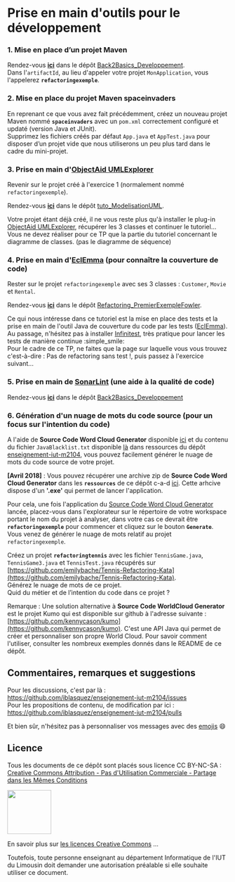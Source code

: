 # Prise en main d'outils pour le développement



### 1. Mise en place d’un projet Maven

Rendez-vous **[ici](https://github.com/iblasquez/Back2Basics_Developpement/blob/master/CreerProjetMavenEclipse.md)** dans le dépôt [Back2Basics_Developpement](https://github.com/iblasquez/Back2Basics_Developpement).  
Dans l'`artifactId`, au lieu d'appeler votre projet `MonApplication`, vous l'appelerez **`refactoringexemple`**.


### 2. Mise en place du projet Maven spaceinvaders

En reprenant ce que vous avez fait précédemment, créez un nouveau projet Maven nommé **`spaceinvaders`** avec un `pom.xml` correctement configuré et updaté (version Java et JUnit).  
Supprimez les fichiers créés par défaut `App.java` et `AppTest.java` pour disposer d’un projet vide que nous utiliserons un peu plus tard dans le cadre du mini-projet.



### 3. Prise en main d'[ObjectAid UMLExplorer](http://www.objectaid.com/)

Revenir sur le projet créé à l'exercice 1 (normalement nommé `refactoringexemple`).  

Rendez-vous **[ici](https://github.com/iblasquez/tuto_ModelisationUML/tree/master/ObjectAid)** dans le dépôt [tuto_ModelisationUML](https://github.com/iblasquez/tuto_ModelisationUML). 

Votre projet étant déjà créé, il ne vous reste plus qu'à installer le plug-in [ObjectAid UMLExplorer](http://www.objectaid.com/), récupérer les 3 classes et continuer le tutoriel...  
Vous ne devez réaliser pour ce TP que la partie du tutoriel concernant le diagramme de classes. 
(pas le diagramme de séquence)


### 4. Prise en main d'[EclEmma](http://www.eclemma.org) (pour connaître la couverture de code)

Rester sur le projet `refactoringexemple` avec ses 3 classes : `Customer`, `Movie` et `Rental`.  

Rendez-vous **[ici](https://github.com/iblasquez/Refactoring_PremierExempleFowler/blob/master/refactoring_Step0_miseEnPlaceTests.md)** dans le dépôt [Refactoring_PremierExempleFowler](https://github.com/iblasquez/Refactoring_PremierExempleFowler).    
 
Ce qui nous intéresse dans ce tutoriel est la mise en place des tests et la prise en main de l'outil Java de couverture du code par les tests ([EclEmma](http://www.eclemma.org/)).  
Au passage, n'hésitez pas à installer [Infinitest](https://infinitest.github.io/), très pratique pour lancer les tests de manière continue :simple_smile:  
Pour le cadre de ce TP, ne faites que la page sur laquelle vous vous trouvez c'est-à-dire : Pas de refactoring sans test !, puis passez à l'exercice suivant...


### 5. Prise en main de [SonarLint](http://www.sonarlint.org/) (une aide à la qualité de code)

Rendez-vous **[ici](https://github.com/iblasquez/tutoriel_SonarQube/blob/master/Analyse_SonarLintEclipse.md)** dans le dépôt [Back2Basics_Developpement](https://github.com/iblasquez/Back2Basics_Developpement)  


### 6. Génération d'un nuage de mots du code source (pour un focus sur l'intention du code)

A l'aide de **Source Code Word Cloud Generator** disponible [ici](https://sourcecodecloud.codeplex.com) et du contenu du fichier `JavaBlacklist.txt` disponible [là]( https://github.com/iblasquez/enseignement-iut-m2104/tree/master/ressources/JavaBlacklist.txt) dans ressources du dépôt [enseignement-iut-m2104](https://github.com/iblasquez/enseignement-iut-m2104), vous pouvez facilement générer le nuage de mots du code source de votre projet.

**[Avril 2018]** : Vous pouvez récupérer une archive zip de **Source Code Word Cloud Generator** dans les **`ressources`** de ce dépôt c-a-d [ici](https://github.com/iblasquez/enseignement-iut-m2104-conception/tree/master/ressources). Cette arhcive dispose d'un **'.exe'** qui permet de lancer l'application.

Pour cela, une fois l'application du [Source Code Word Cloud Generator](https://sourcecodecloud.codeplex.com) lancée, placez-vous dans l'explorateur sur le répertoire de votre workspace portant le nom du projet à analyser, dans votre cas ce devrait être **`refactoringexemple`** pour commencer et cliquez sur le bouton **`Generate`**.
Vous venez de générer le nuage de mots relatif au projet `refactoringexemple`.

Créez un projet **`refactoringtennis`** avec les fichier `TennisGame.java`, `TennisGame3.java` et `TennisTest.java` récupérés sur [https://github.com/emilybache/Tennis-Refactoring-Kata](https://github.com/emilybache/Tennis-Refactoring-Kata).  
Générez le nuage de mots de ce projet.   
Quid du métier et de l’intention du code dans ce projet ?  


Remarque : Une solution alternative à **Source Code WorldCloud Generator** est le projet Kumo qui est disponible sur github à l'adresse suivante : [https://github.com/kennycason/kumo](https://github.com/kennycason/kumo). C'est une API Java qui permet de créer et personnaliser son propre World Cloud. Pour savoir comment l'utiliser, consulter les nombreux exemples donnés dans le README de ce dépôt.




## Commentaires, remarques et suggestions
Pour les discussions, c'est par là : https://github.com/iblasquez/enseignement-iut-m2104/issues  
Pour les propositions de contenu, de modification par ici : https://github.com/iblasquez/enseignement-iut-m2104/pulls

Et bien sûr, n'hésitez pas à personnaliser vos messages avec des [emojis](http://www.webpagefx.com/tools/emoji-cheat-sheet/) :smile:



## Licence


Tous les documents de ce dépôt sont placés sous licence CC BY-NC-SA :  [Creative Commons
Attribution - Pas d'Utilisation Commerciale - Partage dans les Mêmes Conditions](https://creativecommons.org/licenses/by-nc-sa/4.0/)

<img src="https://licensebuttons.net/l/by-nc-sa/3.0/88x31.png" width="100">

En savoir plus sur [les licences Creative Commons](https://creativecommons.org/licenses/?lang=fr-FR) ...

Toutefois, toute personne enseignant au département Informatique de l'IUT du Limousin doit demander une autorisation préalable si elle souhaite utiliser ce document.





